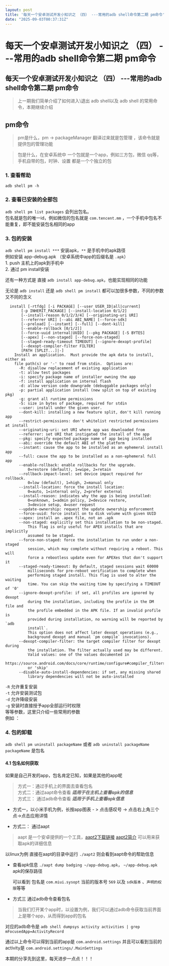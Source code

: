 ```yaml
---
layout: post
title: '每天一个安卓测试开发小知识之 （四） ---常用的adb shell命令第二期 pm命令'
date: "2025-09-03T00:37:31Z"
---
```

每天一个安卓测试开发小知识之 （四） ---常用的adb shell命令第二期 pm命令
============================================

每天一个安卓测试开发小知识之 （四） ---常用的adb shell命令第二期 pm命令
--------------------------------------------

> 上一期我们简单介绍了如何进入\\退出 adb shell以及 adb shell 的常用命令，本期继续介绍

pm命令
----

> pm是什么，pm -> packageManager 翻译过来就是包管理 ，该命令就是提供包的管理功能

> 包是什么，在安卓系统中 一个包就是一个app，例如三方包，微信 qq等，手机自带的包，时钟、设置 都是一个个独立的包

### 1\. 查看帮助

    adb shell pm -h
    

### 2\. 查看已安装的全部包

`adb shell pm list packages` 会列出包名。  
包名就是包的唯一id，例如微信的包名就是 `com.tencent.mm` ，一个手机中包名不能重复，即不能安装包名相同的app  

### 3\. 包的安装

`adb shell pm install ***` 安装apk，`**` 是手机中的apk路径  
例如安装 app-debug.apk （安卓系统中app的后缀名是 `.apk`）  
1\. push 主机上的apk到手机中  
2\. 通过 pm install安装  
  
还有一种方式是 直接 `adb install app-debug.apk`，也能实现相同的功能  
  
无论是 `adb install` 还是 `adb shell pm install` 都可以加很多参数，不同的参数又不同的含义

      install [-rtfdg] [-i PACKAGE] [--user USER_ID|all|current]
           [-p INHERIT_PACKAGE] [--install-location 0/1/2]
           [--install-reason 0/1/2/3/4] [--originating-uri URI]
           [--referrer URI] [--abi ABI_NAME] [--force-sdk]
           [--preload] [--instant] [--full] [--dont-kill]
           [--enable-rollback [0/1/2]]
           [--force-uuid internal|UUID] [--pkg PACKAGE] [-S BYTES]
           [--apex] [--non-staged] [--force-non-staged]
           [--staged-ready-timeout TIMEOUT] [--ignore-dexopt-profile]
           [--dexopt-compiler-filter FILTER]
           [PATH [SPLIT...]|-]
        Install an application.  Must provide the apk data to install, either as
        file path(s) or '-' to read from stdin.  Options are:
          -R: disallow replacement of existing application
          -t: allow test packages
          -i: specify package name of installer owning the app
          -f: install application on internal flash
          -d: allow version code downgrade (debuggable packages only)
          -p: partial application install (new split on top of existing pkg)
          -g: grant all runtime permissions
          -S: size in bytes of package, required for stdin
          --user: install under the given user.
          --dont-kill: installing a new feature split, don't kill running app
          --restrict-permissions: don't whitelist restricted permissions at install
          --originating-uri: set URI where app was downloaded from
          --referrer: set URI that instigated the install of the app
          --pkg: specify expected package name of app being installed
          --abi: override the default ABI of the platform
          --instant: cause the app to be installed as an ephemeral install app
          --full: cause the app to be installed as a non-ephemeral full app
          --enable-rollback: enable rollbacks for the upgrade.
              0=restore (default), 1=wipe, 2=retain
          --rollback-impact-level: set device impact required for rollback.
              0=low (default), 1=high, 2=manual only
          --install-location: force the install location:
              0=auto, 1=internal only, 2=prefer external
          --install-reason: indicates why the app is being installed:
              0=unknown, 1=admin policy, 2=device restore,
              3=device setup, 4=user request
          --update-ownership: request the update ownership enforcement
          --force-uuid: force install on to disk volume with given UUID
          --apex: install an .apex file, not an .apk
          --non-staged: explicitly set this installation to be non-staged.
              This flag is only useful for APEX installs that are implicitly
              assumed to be staged.
          --force-non-staged: force the installation to run under a non-staged
              session, which may complete without requiring a reboot. This will
              force a rebootless update even for APEXes that don't support it
          --staged-ready-timeout: By default, staged sessions wait 60000
              milliseconds for pre-reboot verification to complete when
              performing staged install. This flag is used to alter the waiting
              time. You can skip the waiting time by specifying a TIMEOUT of '0'
          --ignore-dexopt-profile: if set, all profiles are ignored by dexopt
              during the installation, including the profile in the DM file and
              the profile embedded in the APK file. If an invalid profile is
              provided during installation, no warning will be reported by `adb
              install`.
              This option does not affect later dexopt operations (e.g.,
              background dexopt and manual `pm compile` invocations).
          --dexopt-compiler-filter: the target compiler filter for dexopt during
              the installation. The filter actually used may be different.
              Valid values: one of the values documented in
              https://source.android.com/docs/core/runtime/configure#compiler_filters
              or 'skip'
          --disable-auto-install-dependencies: if set, any missing shared
              library dependencies will not be auto-installed
    
    

`-R` 允许重复安装  
`-t` 允许安装测试包  
`-d` 允许降级安装  
`-g` 安装时直接授予app全部运行时权限  
等等参数，这里只介绍一些常用的参数  
例如 ：  

### 4\. 包的卸载

`adb shell pm uninstall packageName` 或者 `adb uninstall packageName` `packageName` 是包名  

#### 4.1 包名如何获取

如果是自己开发的app，包名肯定已知，如果是其他的app呢

> 方式一：通过手机上的界面去查看包名  
> 方式二：通过aapt命令查看 _**适用于在主机上查看apk的信息**_  
> 方式三： 通过adb命令查看 _**适用于手机上查看apk信息**_

*   方式一，以小米手机为例，长按app图表 - > 点击感叹号 -> 点击右上角三个点->点击应用详情  
    
*   方式二： 通过aapt

> aapt 是一个安卓提供的一个工具，[aapt2下载链接](https://developer.android.com/tools/aapt2?hl=zh-cn#download_aapt2) [aapt2简介](https://developer.android.com/tools/aapt2?hl=zh-cn#download_aapt2) 可以用来获取apk的详细信息

以linux为例 直接在aapt的目录中运行 `./aapt2` 则会看到aapt命令的帮助信息  

*   查看apk信息 `./aapt dump badging ~/app-debug.apk`， `~/app-debug.apk` apk的保存路径  
      
    可以看到 包名是 `com.miui.sysopt` 当前的版本号 `569` 以及 `sdk版本` 、`声明的权限`等等
*   方式三 通过adb命令查看包名

> 当我们打开某个app时，以设置为例，我们可以通过adb命令获取当前界面上是哪个app，从而得到app的包名

对应的adb命令是 `adb shell dumpsys activity activities | grep mFocusedApp=ActivityRecord`  
  
通过以上命令可以得到当前的app是 `com.android.settings` 并且可以看到当前的 activity是 `com.android.settings/.MainSettings`

本期的分享先到这里，每天进步一点点！！！